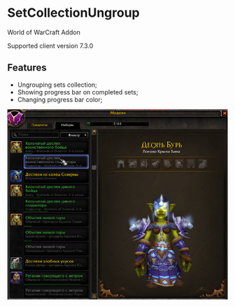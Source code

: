 # SetCollectionUngroup
World of WarCraft Addon

Supported client version 7.3.0

Features
---

* Ungrouping sets collection;
* Showing progress bar on completed sets;
* Changing progress bar color;

![demo_preview](./preview.png)
